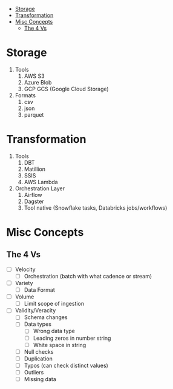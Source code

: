 - [Storage](#storage)
- [Transformation](#transformation)
- [Misc Concepts](#misc-concepts)
  - [The 4 Vs](#the-4-vs)


# Storage
1. Tools
   1. AWS S3
   2. Azure Blob
   3. GCP GCS (Google Cloud Storage)
2. Formats
   1. csv
   2. json
   3. parquet

# Transformation
1. Tools
   1. DBT
   2. Matillion
   3. SSIS
   4. AWS Lambda
2. Orchestration Layer
   1. Airflow
   2. Dagster
   3. Tool native (Snowflake tasks, Databricks jobs/workflows)

# Misc Concepts 
## The 4 Vs

- [ ] Velocity
  - [ ] Orchestration (batch with what cadence or stream) 
- [ ] Variety
  - [ ] Data Format
- [ ] Volume
  - [ ] Limit scope of ingestion
- [ ] Validity/Veracity
  - [ ] Schema changes
  - [ ] Data types
    - [ ] Wrong data type
    - [ ] Leading zeros in number string
    - [ ] White space in string 
  - [ ] Null checks
  - [ ] Duplication 
  - [ ] Typos (can check distinct values)
  - [ ] Outliers
  - [ ] Missing data
